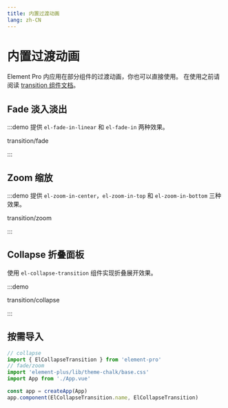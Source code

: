 ```yaml
---
title: 内置过渡动画
lang: zh-CN
---
```


# 内置过渡动画

Element Pro 内应用在部分组件的过渡动画，你也可以直接使用。 在使用之前请阅读 [transition 组件文档](https://cn.vuejs.org/v2/api/#transition)。

## Fade 淡入淡出

:::demo 提供 `el-fade-in-linear` 和 `el-fade-in` 两种效果。

transition/fade

:::

## Zoom 缩放

:::demo 提供 `el-zoom-in-center`，`el-zoom-in-top` 和 `el-zoom-in-bottom` 三种效果。

transition/zoom

:::

## Collapse 折叠面板

使用 `el-collapse-transition` 组件实现折叠展开效果。

:::demo

transition/collapse

:::

## 按需导入

```ts
// collapse
import { ElCollapseTransition } from 'element-pro'
// fade/zoom
import 'element-plus/lib/theme-chalk/base.css'
import App from './App.vue'

const app = createApp(App)
app.component(ElCollapseTransition.name, ElCollapseTransition)
```
